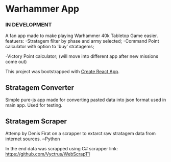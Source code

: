 # Warhammer App

### IN DEVELOPMENT

A fan app made to make playing Warhammer 40k Tabletop Game easier.
featuers:
-Stratagem filter by phase and army selected;
-Command Point calculator with option to 'buy' stratagems;


-Victory Point calculator; (will move into different app after new missions come out)

This project was bootstrapped with [Create React App](https://github.com/facebook/create-react-app).

## Stratagem Converter

Simple pure-js app made for converting pasted data into json format used in main app. Used for testing.

## Stratagem Scraper

Attemp by Denis Firat on a scrapper to extarct raw stratagem data from internet sources. ~Python

In the end data was scrapped using C# scrapper link: https://github.com/Vyctrus/WebScrapT1
